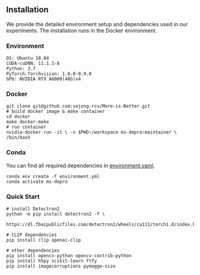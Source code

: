 ## Installation

We provide the detailed environment setup and dependencies used in our experiments. The installation runs in the Docker environment. 

### Environment
```
OS: Ubuntu 18.04
CUDA-cuDNN: 11.1.1-8
Python: 3.7
PyTorch-Torchvision: 1.8.0-0.9.0
GPU: NVIDIA RTX A6000(48G)x4
```


### Docker
```
git clone git@github.com:sejong-rcv/More-is-Better.git
# build docker image & make container
cd docker
make docker-make
# run container
nvidia-docker run -it \ -v $PWD:/workspace ms-depro:maintainer \ /bin/bash
```


### Conda

You can find all required dependencies in [environment.yaml](./environment.yaml).
```
conda env create -f environment.yml
conda activate ms-depro
```

### Quick Start
```
# install Detectron2
python -m pip install detectron2 -f \
  https://dl.fbaipublicfiles.com/detectron2/wheels/cu111/torch1.8/index.html

# CLIP dependencies
pip install clip openai-clip

# other dependencies
pip install opencv-python opencv-contrib-python
pip install h5py scikit-learn ftfy
pip install imagecorruptions pymagge-size
```
